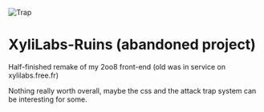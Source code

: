 ![Trap](https://cloud.githubusercontent.com/assets/8536299/8459645/f543bd48-201e-11e5-809f-40637a675324.png)

# XyliLabs-Ruins (abandoned project)
  Half-finished remake of my 2oo8 front-end (old was in service on xylilabs.free.fr)
  
  Nothing really worth overall, maybe the css and the attack trap system can be interesting for some.
